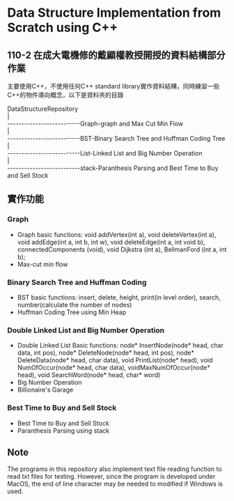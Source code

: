 # Data Structure Implementation from Scratch using C++

## 110-2 在成大電機修的戴顯權教授開授的資料結構部分作業
主要使用C++，不使用任何C++ standard library實作資料結構，同時練習一些C++的物件導向概念，以下是資料夾的目錄

DataStructureRepository<br />
|<br />
--------------------------Graph-graph and Max Cut Min Flow<br />
|<br />
--------------------------BST-Binary Search Tree and Huffman Coding Tree<br />
|<br />
--------------------------List-Linked List and Big Number Operation<br />
|<br />
--------------------------stack-Paranthesis Parsing and Best Time to Buy and Sell Stock<br />

## 實作功能
### Graph
* Graph basic functions: void addVertex(int a), void deleteVertex(int a), void addEdge(int a, int b, int w), void deleteEdge(int a, int void b), connectedComponents (void), void Dijkstra (int a), BellmanFord (int a, int b);
* Max-cut min flow

### Binary Search Tree and Huffman Coding
* BST basic functions: insert, delete, height, print(in level order), search, number(calculate the number of nodes)
* Huffman Coding Tree using Min Heap

### Double Linked List and Big Number Operation
* Double Linked List Basic functions: node* InsertNode(node* head, char data, int pos), node* DeleteNode(node* head, int pos), node* DeleteData(node* head, char data), void PrintList(node* head), void NumOfOccur(node* head, char data), voidMaxNumOfOccur(node* head), void SearchWord(node* head, char* word)
* Big Number Operation
* Billionaire's Garage

### Best Time to Buy and Sell Stock
* Best Time to Buy and Sell Stock
* Paranthesis Parsing using stack

## Note
The programs in this repository also implement text file reading function to read txt files for testing. However, since the program is developed under MacOS, the end of line character may be needed to modified if Windows is used.

